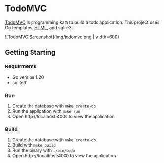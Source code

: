 # TodoMVC

[TodoMVC](https://todomvc.com/) is programming kata to build a todo application. This project uses Go templates, [HTML](https://htmx.org/), and sqlite3.

![TodoMVC Screenshot](img/todomvc.png | width=600)

## Getting Starting

### Requirments

- Go version 1.20
- sqlite3

### Run

1. Create the database with `make create-db`
2. Run the application with `make run`
3. Open http://localhost:4000 to view the application

### Build

1. Create the database with `make create-db`
2. Build with `make build`
3. Run the binary with `./bin/todo`
4. Open http:://localhost:4000 to view the application
